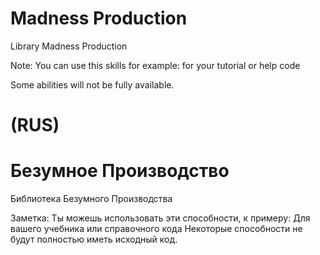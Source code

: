 # Madness Production
Library Madness Production

Note: You can use this skills for example: for your tutorial or help code

Some abilities will not be fully available.

# (RUS) 

# Безумное Производство
Библиотека Безумного Производства

Заметка: Ты можешь использовать эти способности, к примеру: Для вашего учебника или справочного кода
Некоторые способности не будут полностью иметь исходный код.
